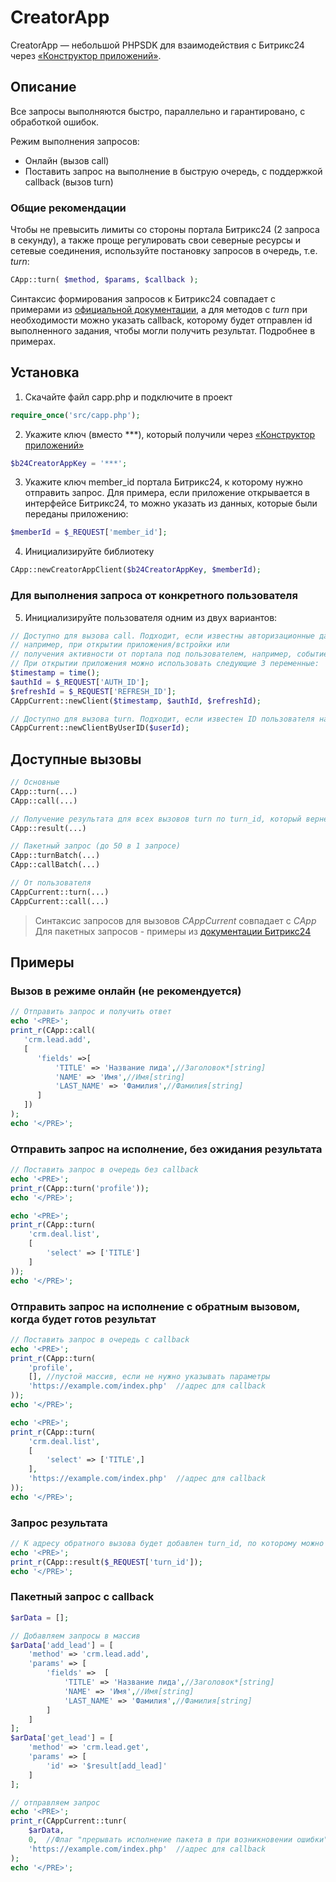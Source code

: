 # CreatorApp

CreatorApp — небольшой PHPSDK для взаимодействия с Битрикс24 через <a href="https://www.bitrix24.ru/apps/app/tunepage.app_creator/" target="_blank">«Конструктор приложений»</a>.


## Описание
Все запросы выполняются быстро, параллельно и гарантировано, с обработкой ошибок.

Режим выполнения запросов:
<ul>
<li>Онлайн (вызов call)</li>
<li>Поставить запрос на выполнение в быструю очередь, с поддержкой callback (вызов turn)</li>
</ul>

### Общие рекомендации

Чтобы не превысить лимиты со стороны портала Битрикс24 (2 запроса в секунду), а также проще регулировать свои северные ресурсы и сетевые соединения, используйте постановку запросов в очередь, т.е. <i>turn</i>:
```php
CApp::turn( $method, $params, $callback );
```

Синтаксис формирования запросов к Битрикс24 совпадает с примерами из [официальной документации](https://dev.1c-bitrix.ru/rest_help/), а для методов с <i>turn</i> при необходимости можно указать callback, которому будет отправлен id выполненного задания, чтобы могли получить результат. Подробнее в примерах.


## Установка

1. Cкачайте файл capp.php и подключите в проект
```php
require_once('src/capp.php');
```

2. Укажите ключ (вместо ***), который получили через <a href="https://www.bitrix24.ru/apps/app/tunepage.app_creator/" target="_blank">«Конструктор приложений»</a>
```php
$b24CreatorAppKey = '***';
```

3. Укажите ключ member_id портала Битрикс24, к которому нужно отправить запрос. Для примера, если приложение открывается в интерфейсе Битрикс24, то можно указать из данных, которые были переданы приложению:
```php
$memberId = $_REQUEST['member_id'];
```

4. Инициализируйте библиотеку
```php
CApp::newCreatorAppClient($b24CreatorAppKey, $memberId);
```

### Для выполнения запроса от конкретного пользователя 
5. Инициализируйте пользователя одним из двух вариантов:
```php
// Доступно для вызова call. Подходит, если известны авторизационные данные пользователя,
// например, при открытии приложения/встройки или
// получения активности от портала под пользователем, например, событие, робот и т.п.
// При открытии приложения можно использовать следующие 3 переменные:
$timestamp = time();
$authId = $_REQUEST['AUTH_ID'];
$refreshId = $_REQUEST['REFRESH_ID'];
CAppCurrent::newClient($timestamp, $authId, $refreshId);

// Доступно для вызова turn. Подходит, если известен ID пользователя на портале Битрикс24.
CAppCurrent::newClientByUserID($userId);
```

## Доступные вызовы

```php
// Основные
CApp::turn(...)
CApp::call(...)

// Получение результата для всех вызовов turn по turn_id, который вернется на указанный в запросе callback
CApp::result(...)

// Пакетный запрос (до 50 в 1 запросе)
CApp::turnBatch(...)
CApp::callBatch(...)

// От пользователя
CAppCurrent::turn(...)
CAppCurrent::call(...)
```

> Синтаксис запросов для вызовов _CAppCurrent_ совпадает с _CApp_
> Для пакетных запросов - примеры из [документации Битрикс24](https://dev.1c-bitrix.ru/rest_help/)


## Примеры 

### Вызов в режиме онлайн (не рекомендуется)

```php
// Отправить запрос и получить ответ
echo '<PRE>';
print_r(CApp::call(
   'crm.lead.add',
   [
      'fields' =>[
          'TITLE' => 'Название лида',//Заголовок*[string]
          'NAME' => 'Имя',//Имя[string]
          'LAST_NAME' => 'Фамилия',//Фамилия[string]
      ]
   ])
);
echo '</PRE>';
```

### Отправить запрос на исполнение, без ожидания результата
```php
// Поставить запрос в очередь без callback
echo '<PRE>';
print_r(CApp::turn('profile'));
echo '</PRE>';

echo '<PRE>';
print_r(CApp::turn(
	'crm.deal.list', 
	[
		'select' => ['TITLE']
	]
));
echo '</PRE>';
```


### Отправить запрос на исполнение с обратным вызовом, когда будет готов результат 
```php
// Поставить запрос в очередь c callback
echo '<PRE>';
print_r(CApp::turn(
    'profile', 
    [], //пустой массив, если не нужно указывать параметры
    'https://example.com/index.php'  //адрес для callback
));
echo '</PRE>';

echo '<PRE>';
print_r(CApp::turn(
    'crm.deal.list', 
    [
        'select' => ['TITLE',]
    ],
    'https://example.com/index.php'  //адрес для callback
));
echo '</PRE>';
```

### Запрос результата
```php
// К адресу обратного вызова будет добавлен turn_id, по которому можно получить готовый результат
echo '<PRE>';
print_r(CApp::result($_REQUEST['turn_id']);
echo '</PRE>';
```


### Пакетный запрос с callback
```php
$arData = [];

// Добавляем запросы в массив
$arData['add_lead'] = [
	'method' => 'crm.lead.add',
	'params' => [
		'fields' =>  [
			'TITLE' => 'Название лида',//Заголовок*[string]
			'NAME' => 'Имя',//Имя[string]
			'LAST_NAME' => 'Фамилия',//Фамилия[string]
		]
	]
];
$arData['get_lead'] = [
	'method' => 'crm.lead.get',
	'params' => [
		'id' => '$result[add_lead]'
	]
];

// отправляем запрос
echo '<PRE>';
print_r(CAppCurrent::tunr(
	$arData,
	0,	//Флаг "прерывать исполнение пакета в при возникновении ошибки". По умолчанию - 0
	'https://example.com/index.php'  //адрес для callback
);
echo '</PRE>';
```
